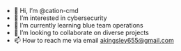 - 👋 Hi, I’m @cation-cmd
- 👀 I’m interested in cybersecurity 
- 🌱 I’m currently learning blue team operations
- 💞️ I’m looking to collaborate on diverse projects
- 📫 How to reach me via email akingsley655@gmail.com

<!---
cation-cmd/cation-cmd is a ✨ special ✨ repository because its `README.md` (this file) appears on your GitHub profile.
You can click the Preview link to take a look at your changes.
--->
